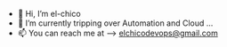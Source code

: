- 👋 Hi, I’m el-chico
- 👀 I’m currently tripping over Automation and Cloud ...
- 📫 You can reach me at --> elchicodevops@gmail.com

<!---
el-chico-devops/el-chico-devops is a ✨ special ✨ repository because its `README.md` (this file) appears on your GitHub profile.
You can click the Preview link to take a look at your changes.
--->

